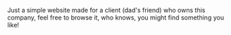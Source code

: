 Just a simple website made for a client (dad's friend) who owns this company, feel free to browse it, who knows, you might find something you like!
